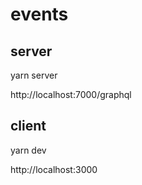 # events


## server

yarn server

http://localhost:7000/graphql


## client

yarn dev

http://localhost:3000

